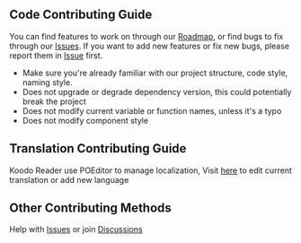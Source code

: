 ## Code Contributing Guide

You can find features to work on through our [Roadmap](https://www.notion.so/troyeguo/d1c19a132932465bae1d89dd963c92ea?v=ca8aa69cf25849c18c92b92ba868663b), or find bugs to fix through our [Issues](https://github.com/troyeguo/koodo-reader/issues). If you want to add new features or fix new bugs, please report them in [Issue](https://github.com/troyeguo/koodo-reader/issues) first.

- Make sure you're already familiar with our project structure, code style, naming style.
- Does not upgrade or degrade dependency version, this could potentially break the project
- Does not modify current variable or function names, unless it's a typo
- Does not modify component style

## Translation Contributing Guide

Koodo Reader use POEditor to manage localization, Visit [here](https://poeditor.com/join/project?hash=fk4qbQTlsk) to edit current translation or add new language

## Other Contributing Methods

Help with [Issues](https://github.com/troyeguo/koodo-reader/issues) or join [Discussions](https://github.com/troyeguo/koodo-reader/discussions)

